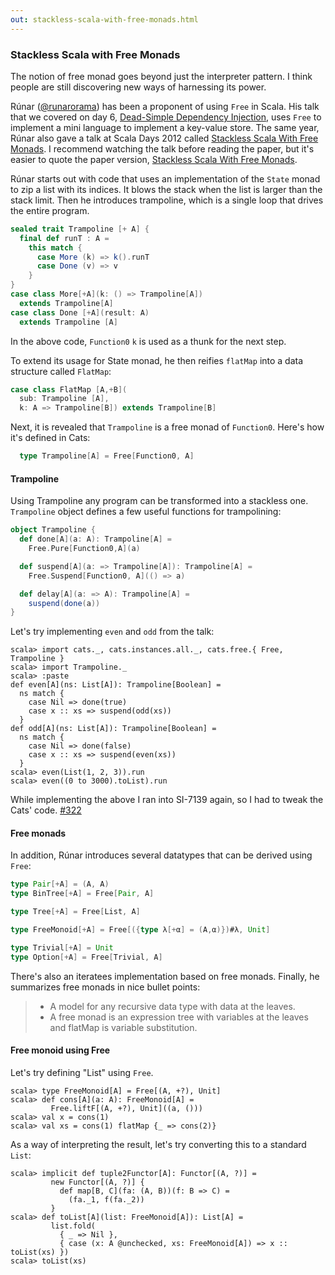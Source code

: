 ```yaml
---
out: stackless-scala-with-free-monads.html
---
```


  [@runarorama]: https://twitter.com/runarorama
  [dsdi]: http://functionaltalks.org/2013/06/17/runar-oli-bjarnason-dead-simple-dependency-injection/
  [ssfmvid]: http://skillsmatter.com/podcast/scala/stackless-scala-free-monads
  [ssfmpaper]: http://days2012.scala-lang.org/sites/days2012/files/bjarnason_trampolines.pdf
  [322]: https://github.com/typelevel/cats/pull/322

### Stackless Scala with Free Monads

The notion of free monad goes beyond just the interpreter pattern.
I think people are still discovering new ways of harnessing its power.

Rúnar ([@runarorama][@runarorama]) has been a proponent of using `Free` in Scala.
His talk that we covered on day 6, [Dead-Simple Dependency Injection][dsdi], uses `Free` to implement
a mini language to implement a key-value store.
The same year, Rúnar also gave a talk at Scala Days 2012 called
[Stackless Scala With Free Monads][ssfmvid].
I recommend watching the talk before reading the paper, but it's easier to quote the paper version,
[Stackless Scala With Free Monads][ssfmpaper].

Rúnar starts out with code that uses an implementation of the `State` monad to zip a list with its indices.
It blows the stack when the list is larger than the stack limit.
Then he introduces trampoline, which is a single loop that drives the entire program.

```scala
sealed trait Trampoline [+ A] {
  final def runT : A =
    this match {
      case More (k) => k().runT
      case Done (v) => v
    }
}
case class More[+A](k: () => Trampoline[A])
  extends Trampoline[A]
case class Done [+A](result: A)
  extends Trampoline [A]
```

In the above code, `Function0` `k` is used as a thunk for the next step.

To extend its usage for State monad, he then reifies `flatMap` into a data structure called `FlatMap`:

```scala
case class FlatMap [A,+B](
  sub: Trampoline [A],
  k: A => Trampoline[B]) extends Trampoline[B]
```

Next, it is revealed that `Trampoline` is a free monad of `Function0`. Here's how it's defined in Cats:

```scala
  type Trampoline[A] = Free[Function0, A]
```

#### Trampoline

Using Trampoline any program can be transformed into a stackless one.
`Trampoline` object defines a few useful functions for trampolining:

```scala
object Trampoline {
  def done[A](a: A): Trampoline[A] =
    Free.Pure[Function0,A](a)

  def suspend[A](a: => Trampoline[A]): Trampoline[A] =
    Free.Suspend[Function0, A](() => a)

  def delay[A](a: => A): Trampoline[A] =
    suspend(done(a))
}
```

Let's try implementing `even` and `odd` from the talk:

```console:new
scala> import cats._, cats.instances.all._, cats.free.{ Free, Trampoline }
scala> import Trampoline._
scala> :paste
def even[A](ns: List[A]): Trampoline[Boolean] =
  ns match {
    case Nil => done(true)
    case x :: xs => suspend(odd(xs))
  }
def odd[A](ns: List[A]): Trampoline[Boolean] =
  ns match {
    case Nil => done(false)
    case x :: xs => suspend(even(xs))
  }
scala> even(List(1, 2, 3)).run
scala> even((0 to 3000).toList).run
```

While implementing the above I ran into SI-7139 again, so I had to tweak the Cats' code. [#322][322]

#### Free monads

In addition, Rúnar introduces several datatypes that can be derived using `Free`:

```scala
type Pair[+A] = (A, A)
type BinTree[+A] = Free[Pair, A]

type Tree[+A] = Free[List, A]

type FreeMonoid[+A] = Free[({type λ[+α] = (A,α)})#λ, Unit]

type Trivial[+A] = Unit
type Option[+A] = Free[Trivial, A]
```

There's also an iteratees implementation based on free monads.
Finally, he summarizes free monads in nice bullet points:

> - A model for any recursive data type with data at the leaves.
> - A free monad is an expression tree with variables at the leaves and flatMap is variable substitution.

#### Free monoid using Free

Let's try defining "List" using `Free`.

```console
scala> type FreeMonoid[A] = Free[(A, +?), Unit]
scala> def cons[A](a: A): FreeMonoid[A] =
         Free.liftF[(A, +?), Unit]((a, ()))
scala> val x = cons(1)
scala> val xs = cons(1) flatMap {_ => cons(2)}
```

As a way of interpreting the result, let's try converting this to a standard `List`:

```console
scala> implicit def tuple2Functor[A]: Functor[(A, ?)] =
         new Functor[(A, ?)] {
           def map[B, C](fa: (A, B))(f: B => C) =
             (fa._1, f(fa._2))
         }
scala> def toList[A](list: FreeMonoid[A]): List[A] =
         list.fold(
           { _ => Nil },
           { case (x: A @unchecked, xs: FreeMonoid[A]) => x :: toList(xs) })
scala> toList(xs)
```
